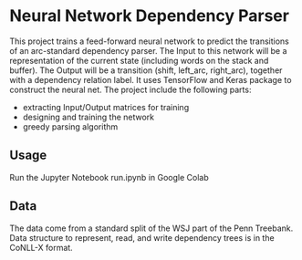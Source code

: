 # Neural Network Dependency Parser
This project trains a feed-forward neural network to predict the transitions of an arc-standard dependency parser. The Input to this network will be a representation of the current state (including words on the stack and buffer). The Output will be a transition (shift, left_arc, right_arc), together with a dependency relation label. It uses TensorFlow and Keras package to construct the neural net. 
The project include the following parts:
- extracting Input/Output matrices for training
- designing and training the network
- greedy parsing algorithm

## Usage
Run the Jupyter Notebook run.ipynb in Google Colab

## Data
The data come from a standard split of the WSJ part of the Penn Treebank. Data structure to represent, read, and write dependency trees is in the CoNLL-X format. 
